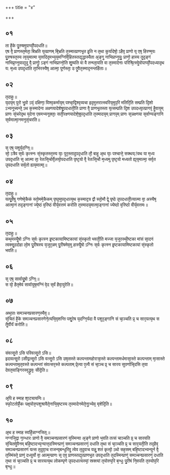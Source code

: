 +++
title = "४"

+++
## ०१
ता है᳘के पु᳘रुषमुपार्प्यो᳘पदधति॥  
एष वै᳘ प्राणस्त᳘मेता᳘ बिभ्रति य᳘त्प्राणम् बि᳘भ्रति त᳘स्मात्प्राणभृ᳘त इ᳘ति न त᳘था कुर्यादेषो᳘ ऽहैव᳘ प्राणो य᳘ एष᳘ हिरण्म᳘यः पु᳘रुषस्त᳘स्य त्व᳘य᳘मात्मा या᳘वदिद᳘मभ्य᳘य᳘मग्निर्वि᳘हितस्तद्य᳘द्धास्यैता अ᳘ङ्गॗ नाभिप्राप्नुयुः᳘ प्राणो᳘ हास्य तॗद᳘ङ्गं नाभिप्रा᳘प्नुयाद्य᳘दु वै᳘ प्राणोॗ ऽङ्गं नाभिप्राप्नो᳘ति शु᳘ष्यति वा वै तन्म्ला᳘यति वा त᳘स्मादेनाः परिश्रि᳘त्स्वेॗवोपार्प्यो᳘पदध्याद᳘थ य: म᳘ध्य उपद᳘धाति ता᳘भिरस्यैष᳘ आत्मा᳘ पूर्णस्ता᳘ उ एॗवैत᳘स्माद᳘नन्तर्हिताः॥  
## ०२
त᳘दाहुः॥  
य᳘दय᳘म् पुरो भु᳘वो ऽयं᳘ दक्षिणा᳘ विश्व᳘कर्माय᳘म् पश्चा᳘द्विश्व᳘व्यचा इद᳘मुत्तरात्स्वरिय᳘मुप᳘रि मतिरि᳘ति सम्प्रति दि᳘शो ऽभ्यनूच्यन्ते᳘ ऽथ क᳘स्मादेना अक्ष्णयादेशेषू᳘पदधाती᳘ति प्राणा वै᳘ प्राणभृ᳘तस्ता य᳘त्सम्प्रति दि᳘श उपदध्या᳘त्प्रागपं᳘ हैॗवाय᳘म् प्राणः सं᳘चरेद᳘थ य᳘देना एवमभ्यनूक्ताः᳘ सती᳘रक्ष्णयादेशे᳘षूपद᳘धाति त᳘स्मादय᳘म् प्रागप᳘म् प्राणः स᳘न्नक्ष्णया स᳘र्वाण्यङ्गानि स᳘र्वमात्मा᳘नमनुसं᳘चरति॥  
## ०३
स᳘ एष᳘ पशुर्य᳘दग्निः᳟॥  
सो᳘ ऽत्रैव स᳘र्वः कृत्स्नः सं᳘स्कृतस्त᳘स्य याः᳘ पुर᳘स्तादुपद᳘धाति तौ᳘ बाहू अ᳘थ याः᳘ पश्चात्ते᳘ सक्थय्:!वथ या म᳘ध्य उपद᳘धाति स᳘ आत्मा ता᳘ रेतःसि᳘चोर्वे᳘लयो᳘पदधाति पृष्ट᳘यो वै᳘ रेतःसि᳘चौ म᳘ध्यमु पृष्ट᳘यो मध्यतो ह्य᳘य᳘मात्मा᳘ सर्व᳘त उ᳘पदधाति सर्व᳘तो ह्यय᳘मात्मा᳟॥  
## ०४
त᳘दाहुः॥  
यत्पू᳘र्वेषु गणेष्वे᳘कैकं स्तो᳘ममे᳘कैकम् पृष्ठ᳘मुपद᳘धात्य᳘थ क᳘स्माद᳘त्र द्वौ स्तो᳘मौ द्वे᳘ पृष्ठे उ᳘पदधाती᳘त्यात्मा वा᳘ अस्यैष᳘ आत्मा᳘नं तद᳘ङ्गानां ज्ये᳘ष्ठं व᳘रिष्ठं वीर्य᳘वत्तमं करोति त᳘स्मादय᳘मात्मा᳘ङ्गानां ज्येष्ठो व᳘रिष्ठो वीर्य᳘वत्तमः॥  
## ०५
त᳘दाहुः॥  
कथ᳘मस्यैॗषो ऽग्निः स᳘र्वः कृत्स्न इ᳘ष्टकायामिष्टकायां सं᳘स्कृतो भवती᳘ति मज्जा य᳘जुरस्थी᳘ष्टका मांसं सा᳘दनं त्वक्सू᳘ददोहा लो᳘म पु᳘रीषस्य य᳘जुर᳘न्नम् पु᳘रीषमेव᳘मु हास्यैॗषो ऽग्निः स᳘र्वः कृत्स्न इ᳘ष्टकायामिष्टकायां सं᳘स्कृतो भवति॥  
## ०६
स᳘ एष᳘ सार्वायुॗषो ऽग्निः᳟॥  
स यो᳘ हैत᳘मेवं सार्वायुष᳘मग्निं वे᳘द स᳘र्वं हैवा᳘युरेति॥  
## ०७
अथा᳘तः समञ्चनप्रसारण᳘स्यैव᳟॥  
सं᳘चितं है᳘के समञ्चनप्रसारणेने᳘त्यभि᳘मृशन्ति पशु᳘रेष य᳘दग्नि᳘र्यदा वै पशुर᳘ङ्गानि सं चा᳘ञ्चति प्र᳘ च सार᳘यत्य᳘थ स तैॗर्वीर्यं करोति॥  
## ०८
संवत्सॗरो ऽसि परिवत्सॗरो ऽसि॥  
इदावत्सॗरो ऽसीद्वत्सॗरो ऽसि वत्सॗरो ऽसि उष᳘सस्ते कल्पन्तामहोरात्रा᳘स्ते कल्पन्तामर्धमासा᳘स्ते कल्पन्ताम् मा᳘सास्ते कल्पन्तामृत᳘वस्ते कल्पन्तां संवत्सर᳘स्ते कल्पताम् प्रे᳘त्या ए᳘त्यै सं चा᳘ञ्च प्र᳘ च सारय सुपर्णाचि᳘दसि त᳘या देवत᳘याङ्गिरस्व᳘द्ध्रुवः᳘ सीदे᳘ति॥  
## ०९
अ᳘पि ह स्माह शा᳘ट्यायनिः॥  
स्फो᳘टतोर्है᳘कः पक्ष᳘योरु᳘पशुश्रावैते᳘नाभि᳘मृष्टस्य त᳘स्मादेनमेते᳘नाॗभ्येव᳘ मृशेदि᳘ति॥  
## १०
अ᳘थ ह स्माह स्वर्हि᳘न्नाग्नजितः᳟॥  
नग्नजि᳘द्वा गा᳘न्धारः प्राणो वै᳘ समञ्चनप्रसारणं य᳘स्मिन्वा अ᳘ङ्गे प्राणो भ᳘वति तत्सं चाञ्चति प्र᳘ च सारयति सं᳘चितमेॗवैनम् बहि᳘ष्टादभ्य᳘न्यात्त᳘दस्मिन्प्राणं᳘ समञ्चनप्रसारणं᳘ दधाति त᳘था सं चा᳘ञ्चति प्र᳘ च सार᳘यती᳘ति तद᳘हैव᳘ समञ्चनप्रसारणं यत्स त᳘दुवा᳘च राजन्य᳘बन्धुरिवॗ त्वेव त᳘दुवाच यन्नु᳘ शतं कृत्वो᳘ ऽथो सह᳘स्रम् बहि᳘ष्टादभ्यन्युर्न वै᳘ त᳘स्मिंस्ते᳘ प्राणं᳘ दध्युर्यो वा᳘ आत्म᳘न्प्राणः स᳘ एव᳘ प्राणस्तद्य᳘त्प्राणभृ᳘त उपद᳘धाति त᳘दस्मिन्प्राणं᳘ समञ्चनप्रसारणं᳘ दधाति त᳘था सं चा᳘ञ्चति प्र᳘ च सारयत्य᳘थ लोकम्पृणे उ᳘पदधात्यस्यां᳘ स्रक्त्यां त᳘योरुप᳘रि ब᳘न्धुः पु᳘रीषं नि᳘वपति त᳘स्योप᳘रि ब᳘न्धुः॥  